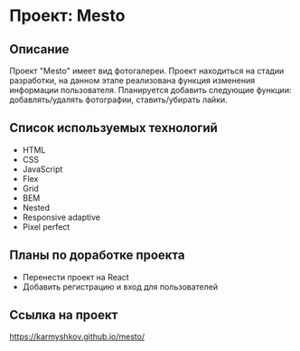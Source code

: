 # Проект: Mesto

## Описание

Проект "Mesto" имеет вид фотогалереи. Проект находиться на стадии разработки, на данном этапе реализована функция изменения информации пользователя. Планируется добавить следующие функции: добавлять/удалять фотографии, ставить/убирать лайки.

## Список используемых технологий

- HTML
- CSS
- JavaScript
- Flex
- Grid
- BEM
- Nested
- Responsive adaptive
- Pixel perfect

## Планы по доработке проекта

- Перенести проект на React
- Добавить регистрацию и вход для пользователей

## Ссылка на проект

https://karmyshkov.github.io/mesto/
